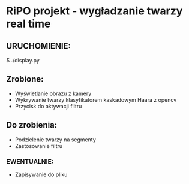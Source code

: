 # RiPO projekt - wygładzanie twarzy real time

## URUCHOMIENIE:
$ ./display.py

## Zrobione:
* Wyświetlanie obrazu z kamery
* Wykrywanie twarzy klasyfikatorem kaskadowym Haara z opencv
* Przycisk do aktywacji filtru

## Do zrobienia:
* Podzielenie twarzy na segmenty
* Zastosowanie filtru
### EWENTUALNIE:
 * Zapisywanie do pliku